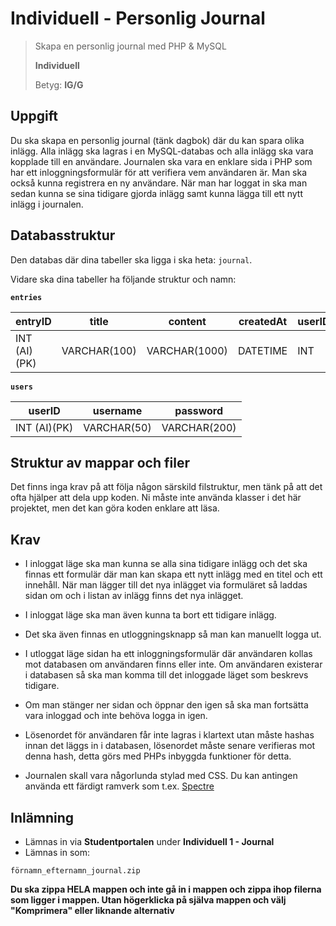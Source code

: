 # Individuell - Personlig Journal
> Skapa en personlig journal med PHP & MySQL
> 
> **Individuell**
> 
> Betyg: **IG/G**

## Uppgift

Du ska skapa en personlig journal (tänk dagbok) där du kan spara olika inlägg. Alla inlägg ska lagras i en MySQL-databas och alla inlägg ska vara kopplade till en användare. Journalen ska vara en enklare sida i PHP som har ett inloggningsformulär för att verifiera vem användaren är. Man ska också kunna registrera en ny användare. När man har loggat in ska man sedan kunna se sina tidigare gjorda inlägg samt kunna lägga till ett nytt inlägg i journalen. 

## Databasstruktur

Den databas där dina tabeller ska ligga i ska heta: `journal`. 

Vidare ska dina tabeller ha följande struktur och namn:

**`entries`**

| entryID      | title        | content       | createdAt |  userID       |
| -------------| -------------| --------------| ----------|---------------|
| INT (AI)(PK) | VARCHAR(100) | VARCHAR(1000) | DATETIME  | INT           |

**`users`**

| userID       | username     | password     |
| -------------| -------------| -------------|
| INT (AI)(PK) | VARCHAR(50)  | VARCHAR(200) |

## Struktur av mappar och filer

Det finns inga krav på att följa någon särskild filstruktur, men tänk på att det ofta hjälper att dela upp koden. Ni måste inte använda klasser i det här projektet, men det kan göra koden enklare att läsa. 

## Krav

* I inloggat läge ska man kunna se alla sina tidigare inlägg och det ska finnas ett formulär där man kan skapa ett nytt inlägg med en titel och ett innehåll. När man lägger till det nya inlägget via formuläret så laddas sidan om och i listan av inlägg finns det nya inlägget.

* I inloggat läge ska man även kunna ta bort ett tidigare inlägg.

* Det ska även finnas en utloggningsknapp så man kan manuellt logga ut.

* I utloggat läge sidan ha ett inloggningsformulär där användaren kollas mot databasen om användaren finns eller inte. Om användaren existerar i databasen så ska man komma till det inloggade läget som beskrevs tidigare.

* Om man stänger ner sidan och öppnar den igen så ska man fortsätta vara inloggad och inte behöva logga in igen. 

* Lösenordet för användaren får inte lagras i klartext utan måste hashas innan det läggs in i databasen, lösenordet måste senare verifieras mot denna hash, detta görs med PHPs inbyggda funktioner för detta.

* Journalen skall vara någorlunda stylad med CSS. Du kan antingen använda ett färdigt ramverk som t.ex. [Spectre](https://github.com/picturepan2/spectre)

## Inlämning

* Lämnas in via **Studentportalen** under **Individuell 1 - Journal**
* Lämnas in som:
```
förnamn_efternamn_journal.zip
```

**Du ska zippa HELA mappen och inte gå in i mappen och zippa ihop filerna som ligger i mappen. Utan högerklicka på själva mappen och välj "Komprimera" eller liknande alternativ**